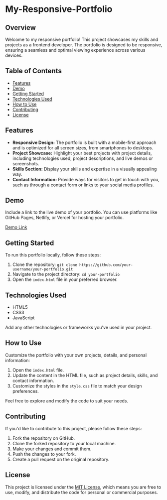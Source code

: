 # My-Responsive-Portfolio
## Overview

Welcome to my responsive portfolio! This project showcases my skills and projects as a frontend developer. The portfolio is designed to be responsive, ensuring a seamless and optimal viewing experience across various devices.

## Table of Contents

- [Features](#features)
- [Demo](#demo)
- [Getting Started](#getting-started)
- [Technologies Used](#technologies-used)
- [How to Use](#how-to-use)
- [Contributing](#contributing)
- [License](#license)

## Features

- **Responsive Design:** The portfolio is built with a mobile-first approach and is optimized for all screen sizes, from smartphones to desktops.
- **Project Showcase:** Highlight your best projects with project details, including technologies used, project descriptions, and live demos or screenshots.
- **Skills Section:** Display your skills and expertise in a visually appealing way.
- **Contact Information:** Provide ways for visitors to get in touch with you, such as through a contact form or links to your social media profiles.

## Demo

Include a link to the live demo of your portfolio. You can use platforms like GitHub Pages, Netlify, or Vercel for hosting your portfolio.

[Demo Link](#)

## Getting Started

To run this portfolio locally, follow these steps:

1. Clone the repository: `git clone https://github.com/your-username/your-portfolio.git`
2. Navigate to the project directory: `cd your-portfolio`
3. Open the `index.html` file in your preferred browser.

## Technologies Used

- HTML5
- CSS3
- JavaScript

Add any other technologies or frameworks you've used in your project.

## How to Use

Customize the portfolio with your own projects, details, and personal information:

1. Open the `index.html` file.
2. Update the content in the HTML file, such as project details, skills, and contact information.
3. Customize the styles in the `style.css` file to match your design preferences.

Feel free to explore and modify the code to suit your needs.

## Contributing

If you'd like to contribute to this project, please follow these steps:

1. Fork the repository on GitHub.
2. Clone the forked repository to your local machine.
3. Make your changes and commit them.
4. Push the changes to your fork.
5. Create a pull request on the original repository.

## License

This project is licensed under the [MIT License](LICENSE), which means you are free to use, modify, and distribute the code for personal or commercial purposes.
